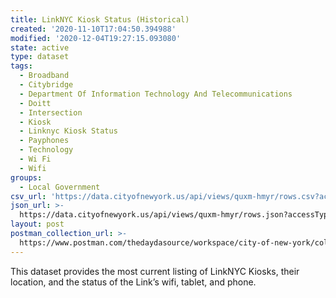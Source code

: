 ```yaml
---
title: LinkNYC Kiosk Status (Historical)
created: '2020-11-10T17:04:50.394988'
modified: '2020-12-04T19:27:15.093080'
state: active
type: dataset
tags:
  - Broadband
  - Citybridge
  - Department Of Information Technology And Telecommunications
  - Doitt
  - Intersection
  - Kiosk
  - Linknyc Kiosk Status
  - Payphones
  - Technology
  - Wi Fi
  - Wifi
groups:
  - Local Government
csv_url: 'https://data.cityofnewyork.us/api/views/quxm-hmyr/rows.csv?accessType=DOWNLOAD'
json_url: >-
  https://data.cityofnewyork.us/api/views/quxm-hmyr/rows.json?accessType=DOWNLOAD
layout: post
postman_collection_url: >-
  https://www.postman.com/thedaydasource/workspace/city-of-new-york/collection/15909983-620b2598-3b33-473a-bb51-6c221da5fb6d
---
```

This dataset provides the most current listing of LinkNYC Kiosks, their location, and the status of the Link’s wifi, tablet, and phone.
